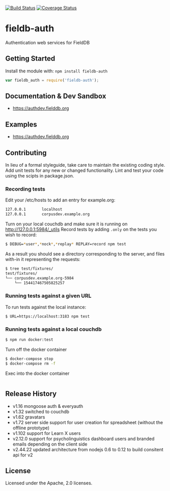 [![Build Status][travis-image]][travis-url]
[![Coverage Status][coverage-image]][coverage-url]

# fieldb-auth

Authentication web services for FieldDB

## Getting Started
Install the module with: `npm install fieldb-auth`

```javascript
var fieldb_auth = require('fieldb-auth');
```

## Documentation & Dev Sandbox
* https://authdev.fielddb.org

## Examples
* https://authdev.fielddb.org

## Contributing
In lieu of a formal styleguide, take care to maintain the existing coding style. Add unit tests for any new or changed functionality. Lint and test your code using the scipts in package.json.

### Recording tests

Edit your /etc/hosts to add an entry for example.org:

```bash
127.0.0.1       localhost
127.0.0.1       corpusdev.example.org
```

Turn on your local couchdb and make sure it is running on http://127.0.0.1:5984/_utils Record tests by adding `.only` on the tests you wish to record:

```bash
$ DEBUG=*user*,*nock*,*replay* REPLAY=record npm test
```

As a result you should see a directory corresponding to the server, and files with-in it representing the requests:

```bash
$ tree test/fixtures/
test/fixtures/
└── corpusdev.example.org-5984
    └── 154417467505825257
```

### Running tests against a given URL

To run tests against the local instance:

```
$ URL=https://localhost:3183 npm test
```

### Running tests against a local couchdb

```bash
$ npm run docker:test
```

Turn off the docker container
```bash
$ docker-compose stop
$ docker-compose rm -f
```

Exec into the docker container

```bash

```

## Release History
* v1.16  mongoose auth & everyauth
* v1.32  switched to couchdb
* v1.62  gravatars
* v1.72  server side support for user creation for spreadsheet (without the offline prototype)
* v1.102 support for Learn X users
* v2.12.0 support for psycholinguistics dashboard users and branded emails depending on the client side
* v2.44.22 updated architecture from nodejs 0.6 to 0.12 to build consitent api for v2


## License
Licensed under the Apache, 2.0 licenses.


[travis-image]: https://travis-ci.org/FieldDB/AuthenticationWebService.svg?branch=master
[travis-url]: https://travis-ci.org/FieldDB/AuthenticationWebService
[coverage-image]: https://coveralls.io/repos/github/FieldDB/AuthenticationWebService/badge.svg?branch=main
[coverage-url]: https://coveralls.io/github/FieldDB/AuthenticationWebService?branch=main
